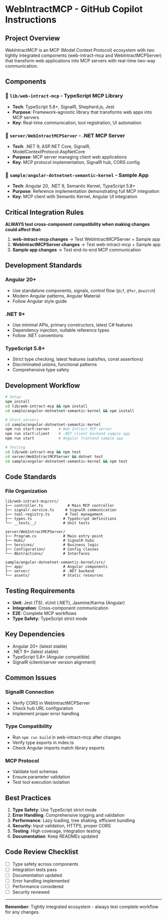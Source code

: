 # WebIntractMCP - GitHub Copilot Instructions

## Project Overview

WebIntractMCP is an MCP (Model Context Protocol) ecosystem with two tightly integrated components (web-intract-mcp and WebIntractMCPServer) that transform web applications into MCP servers with real-time two-way communication.

## Components

### 📁 `lib/web-intract-mcp` - TypeScript MCP Library
- **Tech**: TypeScript 5.8+, SignalR, Shepherd.js, Jest
- **Purpose**: Framework-agnostic library that transforms web apps into MCP servers
- **Key**: Real-time communication, tool registration, UI automation

### 📁 `server/WebIntractMCPServer` - .NET MCP Server  
- **Tech**: .NET 9, ASP.NET Core, SignalR, ModelContextProtocol.AspNetCore
- **Purpose**: MCP server managing client web applications
- **Key**: MCP protocol implementation, SignalR hub, CORS config

### 📁 `sample/angular-dotnetnet-semantic-kernel` - Sample App
- **Tech**: Angular 20, .NET 9, Semantic Kernel, TypeScript 5.8+
- **Purpose**: Reference implementation demonstrating full MCP integration
- **Key**: MCP client with Semantic Kernel, Angular UI integration

## Critical Integration Rules

**ALWAYS test cross-component compatibility when making changes could affect that:**

1. **web-intract-mcp changes** → Test WebIntractMCPServer + Sample app
2. **WebIntractMCPServer changes** → Test web-intract-mcp + Sample app  
3. **Sample app changes** → Test end-to-end MCP communication

## Development Standards

### Angular 20+
- Use standalone components, signals, control flow (`@if`, `@for`, `@switch`)
- Modern Angular patterns, Angular Material
- Follow Angular style guide

### .NET 9+  
- Use minimal APIs, primary constructors, latest C# features
- Dependency injection, nullable reference types
- Follow .NET conventions

### TypeScript 5.8+
- Strict type checking, latest features (satisfies, const assertions)
- Discriminated unions, functional patterns
- Comprehensive type safety

## Development Workflow

```bash
# Setup
npm install
cd lib/web-intract-mcp && npm install
cd sample/angular-dotnetnet-semantic-kernel && npm install

# Start servers
cd sample/angular-dotnetnet-semantic-kernel
npm run start:server    # Web Intract MCP server
npm run start:client    # .NET client backend sample app
npm run start           # Angular frontend sample app

# Testing
cd lib/web-intract-mcp && npm test
cd server/WebIntractMCPServer && dotnet test
cd sample/angular-dotnetnet-semantic-kernel && npm test
```

## Code Standards

### File Organization
```
lib/web-intract-mcp/src/
├── controller.ts           # Main MCP controller
├── signalr.service.ts     # SignalR communication
├── tool-registry.ts       # Tool management
├── types.ts              # TypeScript definitions
└── __tests__/            # Unit tests

server/WebIntractMCPServer/
├── Program.cs            # Main entry point
├── Hubs/                 # SignalR hubs
├── Services/             # Business logic
├── Configuration/        # Config classes
└── Abstractions/         # Interfaces

sample/angular-dotnetnet-semantic-kernel/src/
├── app/                  # Angular components
├── server/               # .NET backend
└── assets/               # Static resources
```

## Testing Requirements
- **Unit**: Jest (TS), xUnit (.NET), Jasmine/Karma (Angular)
- **Integration**: Cross-component communication
- **E2E**: Complete MCP workflows
- **Type Safety**: TypeScript strict mode

## Key Dependencies
- Angular 20+ (latest stable)
- .NET 9+ (latest stable)  
- TypeScript 5.8+ (Angular compatible)
- SignalR (client/server version alignment)

## Common Issues

### SignalR Connection
- Verify CORS in WebIntractMCPServer
- Check hub URL configuration
- Implement proper error handling

### Type Compatibility  
- Run `npm run build` in web-intract-mcp after changes
- Verify type exports in index.ts
- Check Angular imports match library exports

### MCP Protocol
- Validate tool schemas
- Ensure parameter validation
- Test tool execution isolation

## Best Practices

1. **Type Safety**: Use TypeScript strict mode
2. **Error Handling**: Comprehensive logging and validation
3. **Performance**: Lazy loading, tree shaking, efficient bundling
4. **Security**: Input validation, HTTPS, proper CORS
5. **Testing**: High coverage, integration testing
6. **Documentation**: Keep READMEs updated

## Code Review Checklist
- [ ] Type safety across components
- [ ] Integration tests pass
- [ ] Documentation updated
- [ ] Error handling implemented
- [ ] Performance considered
- [ ] Security reviewed

---
**Remember**: Tightly integrated ecosystem - always test complete workflow for any changes.
